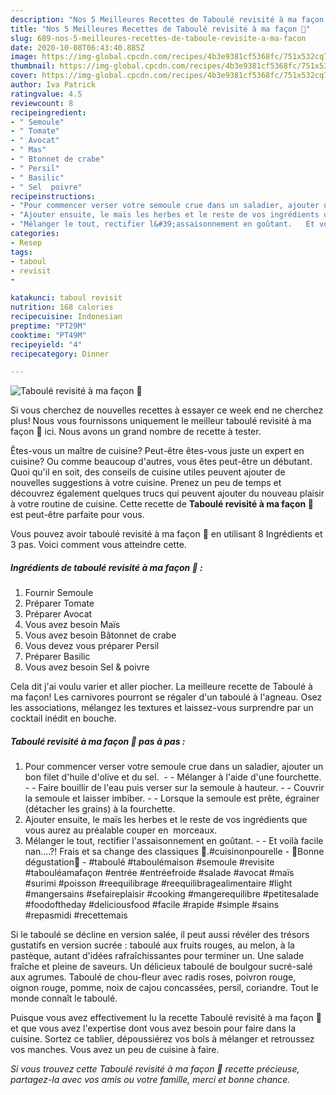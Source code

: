 ```yaml
---
description: "Nos 5 Meilleures Recettes de Taboulé revisité à ma façon 🥄"
title: "Nos 5 Meilleures Recettes de Taboulé revisité à ma façon 🥄"
slug: 689-nos-5-meilleures-recettes-de-taboule-revisite-a-ma-facon
date: 2020-10-08T06:43:40.885Z
image: https://img-global.cpcdn.com/recipes/4b3e9381cf5368fc/751x532cq70/taboule-revisite-a-ma-facon-🥄-photo-principale-de-la-recette.jpg
thumbnail: https://img-global.cpcdn.com/recipes/4b3e9381cf5368fc/751x532cq70/taboule-revisite-a-ma-facon-🥄-photo-principale-de-la-recette.jpg
cover: https://img-global.cpcdn.com/recipes/4b3e9381cf5368fc/751x532cq70/taboule-revisite-a-ma-facon-🥄-photo-principale-de-la-recette.jpg
author: Iva Patrick
ratingvalue: 4.5
reviewcount: 8
recipeingredient:
- " Semoule"
- " Tomate"
- " Avocat"
- " Mas"
- " Btonnet de crabe"
- " Persil"
- " Basilic"
- " Sel  poivre"
recipeinstructions:
- "Pour commencer verser votre semoule crue dans un saladier, ajouter un bon filet d&#39;huile d&#39;olive et du sel.    Mélanger à l&#39;aide d&#39;une fourchette.   Faire bouillir de l&#39;eau puis verser sur la semoule à hauteur.   Couvrir la semoule et laisser imbiber.  Lorsque la semoule est prête, égrainer (détacher les grains) à la fourchette."
- "Ajouter ensuite, le maïs les herbes et le reste de vos ingrédients que vous aurez au préalable couper en  morceaux."
- "Mélanger le tout, rectifier l&#39;assaisonnement en goûtant.   Et voilà facile nan....?! Frais et sa change des classiques 🤩.#cuisinonpourelle 🌸Bonne dégustation🌸 #taboulé #taboulémaison #semoule #revisite #tabouléamafaçon #entrée #entréefroide #salade #avocat #maïs #surimi #poisson #reequilibrage #reequilibragealimentaire #light #mangersains #sefaireplaisir #cooking #mangerequilibre #petitesalade #foodoftheday #deliciousfood #facile #rapide #simple #sains #repasmidi #recettemais"
categories:
- Resep
tags:
- taboul
- revisit
- 

katakunci: taboul revisit  
nutrition: 168 calories
recipecuisine: Indonesian
preptime: "PT29M"
cooktime: "PT49M"
recipeyield: "4"
recipecategory: Dinner

---
```



![Taboulé revisité à ma façon 🥄](https://img-global.cpcdn.com/recipes/4b3e9381cf5368fc/751x532cq70/taboule-revisite-a-ma-facon-🥄-photo-principale-de-la-recette.jpg)

Si vous cherchez de nouvelles recettes à essayer ce week end ne cherchez plus! Nous vous fournissons uniquement le meilleur taboulé revisité à ma façon 🥄 ici. Nous avons un grand nombre de recette à tester.

Êtes-vous un maître de cuisine? Peut-être êtes-vous juste un expert en cuisine? Ou comme beaucoup d'autres, vous êtes peut-être un débutant. Quoi qu'il en soit, des conseils de cuisine utiles peuvent ajouter de nouvelles suggestions à votre cuisine. Prenez un peu de temps et découvrez également quelques trucs qui peuvent ajouter du nouveau plaisir à votre routine de cuisine. Cette recette de <strong> Taboulé revisité à ma façon 🥄 </strong> est peut-être parfaite pour vous.

<!--inarticleads1-->

Vous pouvez avoir taboulé revisité à ma façon 🥄 en utilisant 8 Ingrédients et 3 pas. Voici comment vous atteindre cette.

##### Ingrédients de taboulé revisité à ma façon 🥄 :

1. Fournir  Semoule
1. Préparer  Tomate
1. Préparer  Avocat
1. Vous avez besoin  Maïs
1. Vous avez besoin  Bâtonnet de crabe
1. Vous devez vous préparer  Persil
1. Préparer  Basilic
1. Vous avez besoin  Sel &amp; poivre


Cela dit j&#39;ai voulu varier et aller piocher. La meilleure recette de Taboulé à ma façon! Les carnivores pourront se régaler d&#39;un taboulé à l&#39;agneau. Osez les associations, mélangez les textures et laissez-vous surprendre par un cocktail inédit en bouche. 

<!--inarticleads2-->

##### Taboulé revisité à ma façon 🥄 pas à pas :

1. Pour commencer verser votre semoule crue dans un saladier, ajouter un bon filet d&#39;huile d&#39;olive et du sel.   -  - Mélanger à l&#39;aide d&#39;une fourchette.  -  - Faire bouillir de l&#39;eau puis verser sur la semoule à hauteur.  -  - Couvrir la semoule et laisser imbiber. -  - Lorsque la semoule est prête, égrainer (détacher les grains) à la fourchette.
1. Ajouter ensuite, le maïs les herbes et le reste de vos ingrédients que vous aurez au préalable couper en  morceaux.
1. Mélanger le tout, rectifier l&#39;assaisonnement en goûtant.  -  - Et voilà facile nan....?! Frais et sa change des classiques 🤩.#cuisinonpourelle - 🌸Bonne dégustation🌸 - #taboulé #taboulémaison #semoule #revisite #tabouléamafaçon #entrée #entréefroide #salade #avocat #maïs #surimi #poisson #reequilibrage #reequilibragealimentaire #light #mangersains #sefaireplaisir #cooking #mangerequilibre #petitesalade #foodoftheday #deliciousfood #facile #rapide #simple #sains #repasmidi #recettemais


Si le taboulé se décline en version salée, il peut aussi révéler des trésors gustatifs en version sucrée : taboulé aux fruits rouges, au melon, à la pastèque, autant d&#39;idées rafraîchissantes pour terminer un. Une salade fraîche et pleine de saveurs. Un délicieux taboulé de boulgour sucré-salé aux agrumes. Taboulé de chou-fleur avec radis roses, poivron rouge, oignon rouge, pomme, noix de cajou concassées, persil, coriandre. Tout le monde connaît le taboulé. 

<!--inarticleads1-->

<p>
Puisque vous avez effectivement lu la recette Taboulé revisité à ma façon 🥄 et que vous avez l'expertise dont vous avez besoin pour faire dans la cuisine. Sortez ce tablier, dépoussiérez vos bols à mélanger et retroussez vos manches. Vous avez un peu de cuisine à faire.
</p>

<p>
<i>Si vous trouvez cette Taboulé revisité à ma façon 🥄 recette précieuse, partagez-la avec vos amis ou votre famille, merci et bonne chance.</i>
</p>
